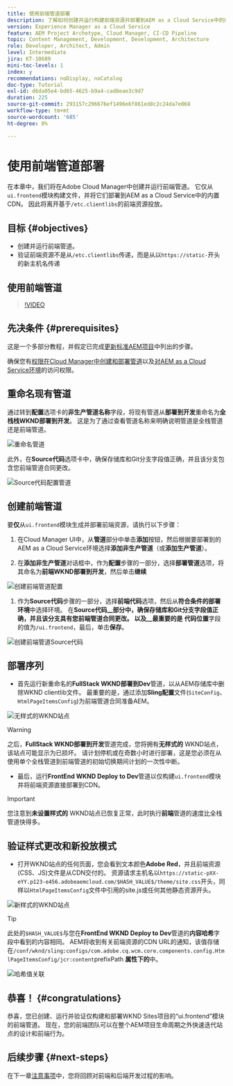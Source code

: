 ```yaml
---
title: 使用前端管道部署
description: 了解如何创建并运行构建前端资源并部署到AEM as a Cloud Service中的内置CDN的前端管道。
version: Experience Manager as a Cloud Service
feature: AEM Project Archetype, Cloud Manager, CI-CD Pipeline
topic: Content Management, Development, Development, Architecture
role: Developer, Architect, Admin
level: Intermediate
jira: KT-10689
mini-toc-levels: 1
index: y
recommendations: noDisplay, noCatalog
doc-type: Tutorial
exl-id: d6da05e4-bd65-4625-b9a4-cad8eae3c9d7
duration: 225
source-git-commit: 293157c296676ef1496e6f861ed8c2c24da7e068
workflow-type: tm+mt
source-wordcount: '685'
ht-degree: 0%

---
```


# 使用前端管道部署

在本章中，我们将在Adobe Cloud Manager中创建并运行前端管道。 它仅从`ui.frontend`模块构建文件，并将它们部署到AEM as a Cloud Service中的内置CDN。 因此将离开基于`/etc.clientlibs`的前端资源投放。


## 目标 {#objectives}

* 创建并运行前端管道。
* 验证前端资源不是从`/etc.clientlibs`传递，而是从以`https://static-`开头的新主机名传递

## 使用前端管道

>[!VIDEO](https://video.tv.adobe.com/v/3409420?quality=12&learn=on)

## 先决条件 {#prerequisites}

这是一个多部分教程，并假定已完成[更新标准AEM项目](./update-project.md)中列出的步骤。

确保您有[权限在Cloud Manager中创建和部署管道](https://experienceleague.adobe.com/docs/experience-manager-cloud-manager/content/requirements/users-and-roles.html?lang=en#role-definitions)以及[对AEM as a Cloud Service环境](https://experienceleague.adobe.com/docs/experience-manager-cloud-service/content/implementing/using-cloud-manager/manage-environments.html)的访问权限。

## 重命名现有管道

通过转到&#x200B;__配置__&#x200B;选项卡的&#x200B;__非生产管道名称__&#x200B;字段，将现有管道从&#x200B;__部署到开发__&#x200B;重命名为&#x200B;__全栈栈WKND部署到开发__。 这是为了通过查看管道名称来明确说明管道是全栈管道还是前端管道。

![重命名管道](assets/fullstack-wknd-deploy-dev-pipeline.png)


此外，在&#x200B;__Source代码__&#x200B;选项卡中，确保存储库和Git分支字段值正确，并且该分支包含您前端管道合同更改。

![Source代码配置管道](assets/fullstack-wknd-source-code-config.png)


## 创建前端管道

要&#x200B;__仅__&#x200B;从`ui.frontend`模块生成并部署前端资源，请执行以下步骤：

1. 在Cloud Manager UI中，从&#x200B;__管道__&#x200B;部分中单击&#x200B;__添加__&#x200B;按钮，然后根据要部署到的AEM as a Cloud Service环境选择&#x200B;__添加非生产管道__（或&#x200B;__添加生产管道__）。

1. 在&#x200B;__添加非生产管道__&#x200B;对话框中，作为&#x200B;__配置__&#x200B;步骤的一部分，选择&#x200B;__部署管道__&#x200B;选项，将其命名为&#x200B;__前端WKND部署到开发__，然后单击&#x200B;__继续__

![创建前端管道配置](assets/create-frontend-pipeline-configs.png)

1. 作为&#x200B;__Source代码__&#x200B;步骤的一部分，选择&#x200B;__前端代码__&#x200B;选项，然后从&#x200B;__符合条件的部署环境__&#x200B;中选择环境。 在&#x200B;__Source代码__部分中，确保存储库和Git分支字段值正确，并且该分支具有您前端管道合同更改。
以及__最重要的是__ __代码位置__&#x200B;字段的值为`/ui.frontend`，最后，单击&#x200B;__保存__。

![创建前端管道Source代码](assets/create-frontend-pipeline-source-code.png)


## 部署序列

* 首先运行新重命名的&#x200B;__FullStack WKND部署到Dev__&#x200B;管道，以从AEM存储库中删除WKND clientlib文件。 最重要的是，通过添加&#x200B;__Sling配置__&#x200B;文件(`SiteConfig`、`HtmlPageItemsConfig`)为前端管道合同准备AEM。

![无样式的WKND站点](assets/unstyled-wknd-site.png)

>[!WARNING]
>
>之后，__FullStack WKND部署到开发__&#x200B;管道完成，您将拥有&#x200B;__无样式的__ WKND站点，该站点可能显示为已损坏。 请计划停机或在奇数小时进行部署，这是您必须在从使用单个全栈管道到前端管道的初始切换期间计划的一次性中断。


* 最后，运行&#x200B;__FrontEnd WKND Deploy to Dev__&#x200B;管道以仅构建`ui.frontend`模块并将前端资源直接部署到CDN。

>[!IMPORTANT]
>
>您注意到&#x200B;__未设置样式的__ WKND站点已恢复正常，此时执行&#x200B;__前端__&#x200B;管道的速度比全栈管道快得多。

## 验证样式更改和新投放模式

* 打开WKND站点的任何页面，您会看到文本颜色&#x200B;__Adobe Red__，并且前端资源(CSS、JS)文件是从CDN交付的。 资源请求主机名以`https://static-pXX-eYY.p123-e456.adobeaemcloud.com/$HASH_VALUE$/theme/site.css`开头，同样以`HtmlPageItemsConfig`文件中引用的site.js或任何其他静态资源开头。


![新样式的WKND站点](assets/newly-styled-wknd-site.png)



>[!TIP]
>
>此处的`$HASH_VALUE$`与您在&#x200B;__FrontEnd WKND Deploy to Dev__&#x200B;管道的&#x200B;__内容哈希__&#x200B;字段中看到的内容相同。 AEM将收到有关前端资源的CDN URL的通知，该值存储在`/conf/wknd/sling:configs/com.adobe.cq.wcm.core.components.config.HtmlPageItemsConfig/jcr:content`prefixPath __属性下的__&#x200B;中。


![哈希值关联](assets/hash-value-correlartion.png)



## 恭喜！ {#congratulations}

恭喜，您已创建、运行并验证仅构建和部署WKND Sites项目的“ui.frontend”模块的前端管道。 现在，您的前端团队可以在整个AEM项目生命周期之外快速迭代站点的设计和前端行为。

## 后续步骤 {#next-steps}

在下一章[注意事项](considerations.md)中，您将回顾对前端和后端开发过程的影响。
